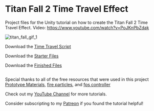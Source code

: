 # Titan Fall 2 Time Travel Effect
Project files for the Unity tutorial on how to create the Titan Fall 2 Time Travel Effect.
Video: https://www.youtube.com/watch?v=PoJKnPbZdak

![titan_fall_gif_1](https://github.com/the-fishy/Titan-Fall-2-Time-Travel-Effect/assets/140210758/d1c6a6b9-6345-4404-878e-7979604b3675)


Download the [Time Travel Script](https://github.com/the-fishy/Titan-Fall-2-Time-Travel-Effect/tree/final/Assets/Scripts)

Download the [Starter Files](https://github.com/the-fishy/Titan-Fall-2-Time-Travel-Effect/releases)

Download the [Finished Files](https://github.com/the-fishy/Titan-Fall-2-Time-Travel-Effect/releases)

## 

Special thanks to all of the free resources that were used in this project [Prototype Materials](https://assetstore.unity.com/packages/2d/textures-materials/gridbox-prototype-materials-129127), [fire particles](https://assetstore.unity.com/packages/vfx/particles/particle-pack-127325), and [fps controller](https://www.youtube.com/watch?v=qQLvcS9FxnY)

Check out my [YouTube Channel](https://www.youtube.com/channel/UCbhNZEeeYEvmlYK3sezDoeA) for more tutorials.

Consider subscripting to my [Patreon](https://www.patreon.com/the_fishy) if you found the tutorial helpful!
